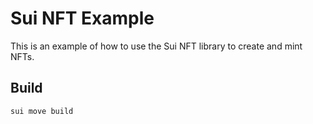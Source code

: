 # Sui NFT Example

This is an example of how to use the Sui NFT library to create and mint NFTs.

## Build

```bash
sui move build
```

